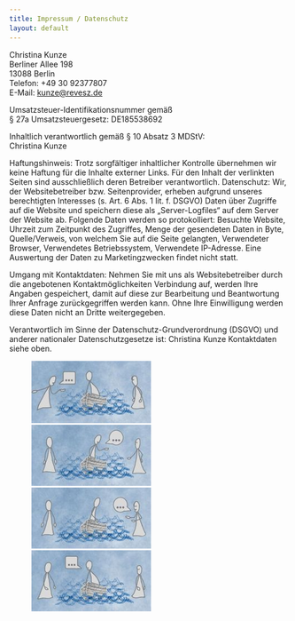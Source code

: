 ```yaml
---
title: Impressum / Datenschutz
layout: default
---
```


Christina Kunze<br>
Berliner Allee 198<br>
13088 Berlin<br>
Telefon: +49 30 92377807<br>
E-Mail: kunze@revesz.de

Umsatzsteuer-Identifikationsnummer gemäß<br>
§ 27a Umsatzsteuergesetz: DE185538692

Inhaltlich verantwortlich gemäß § 10 Absatz 3 MDStV:<br>
Christina Kunze

Haftungshinweis: Trotz sorgfältiger inhaltlicher Kontrolle übernehmen wir keine Haftung für die Inhalte externer Links.
Für den Inhalt der verlinkten Seiten sind ausschließlich deren Betreiber verantwortlich.
Datenschutz: Wir, der Websitebetreiber bzw. Seitenprovider, erheben aufgrund unseres berechtigten Interesses (s. Art. 6 Abs. 1 lit. f. DSGVO) Daten über Zugriffe auf die Website und speichern diese als „Server-Logfiles“ auf dem Server der Website ab. Folgende Daten werden so protokolliert: Besuchte Website, Uhrzeit zum Zeitpunkt des Zugriffes, Menge der gesendeten Daten in Byte, Quelle/Verweis, von welchem Sie auf die Seite gelangten, Verwendeter Browser, Verwendetes Betriebssystem, Verwendete IP-Adresse.
Eine Auswertung der Daten zu Marketingzwecken findet nicht statt.

Umgang mit Kontaktdaten: Nehmen Sie mit uns als Websitebetreiber durch die angebotenen Kontaktmöglichkeiten Verbindung auf, werden Ihre Angaben gespeichert, damit auf diese zur Bearbeitung und Beantwortung Ihrer Anfrage zurückgegriffen werden kann.
Ohne Ihre Einwilligung werden diese Daten nicht an Dritte weitergegeben.

Verantwortlich im Sinne der Datenschutz-Grundverordnung (DSGVO) und anderer nationaler Datenschutzgesetze ist:
Christina Kunze
Kontaktdaten siehe oben. 

<figure display:inline-block;>
<img src="header_re_bild1_kl.jpg">
<img src="header_re_bild2_kl.jpg">
<img src="header_re_bild3_kl.jpg">
<img src="header_re_bild4_kl.jpg">
</figure>

